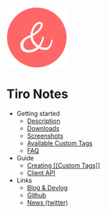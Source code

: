 <div class="title">
		<img src="./favicon.png" />
		<h1>Tiro Notes </h1>
</div> 

- Getting started
	- [Description](README.md)
	- [Downloads](downloads.md)
	- [Screenshots](screenshots.md)
	- [Available Custom Tags](custom-tags.md)
	- [FAQ](faq.md)
- Guide
	- [Creating \[\[Custom Tags\]\]](guide-custom-tags.md)
	- [Client API](client-api.md)
- Links
	- [Blog & Devlog](https://tiro-notes.org/blog/?1)
	- [Github](https://github.com/dotgreg/tiro-notes)
	- [News (twitter)](https://twitter.com/NotesTiro)
